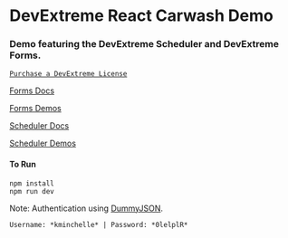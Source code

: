 # DevExtreme React Carwash Demo

### Demo featuring the DevExtreme Scheduler and DevExtreme Forms. 

[`Purchase a DevExtreme License`](https://www.devexpress.com/buy/js/)

[Forms Docs](https://js.devexpress.com/React/Documentation/Guide/UI_Components/Form/Getting_Started_with_Form/)

[Forms Demos](https://js.devexpress.com/React/Demos/WidgetsGallery/Demo/Common/FormsAndMultiPurposeOverview/MaterialBlueLight/)

[Scheduler Docs](https://js.devexpress.com/React/Documentation/Guide/UI_Components/Scheduler/Getting_Started_with_Scheduler/)

[Scheduler Demos](https://js.devexpress.com/React/Demos/WidgetsGallery/Demo/Scheduler/Overview/MaterialBlueLight/)

#### To Run

```
npm install
npm run dev
```

Note: Authentication using [DummyJSON](https://dummyjson.com). 

    Username: *kminchelle* | Password: *0lelplR*
